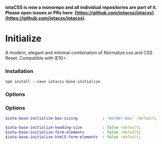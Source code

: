 **iotaCSS is now a monorepo and all individual repositories are part of it. Please open issues or PRs here: [https://github.com/iotacss/iotacss](https://github.com/iotacss/iotacss).**

# Initialize #

A modern, elegant and minimal combination of Normalize.css and CSS Reset. Compatible with IE10+.


### Installation ###

```
npm install --save iotacss-base-initialize
```


### Options ###

### Options ###

```sass
$iota-base-initialize-box-sizing           : 'border-box' !default;

$iota-base-initialize-heading-size         : false !default;
$iota-base-initialize-form-elements        : false !default;
$iota-base-initialize-html5-form-elements  : false !default;
```
